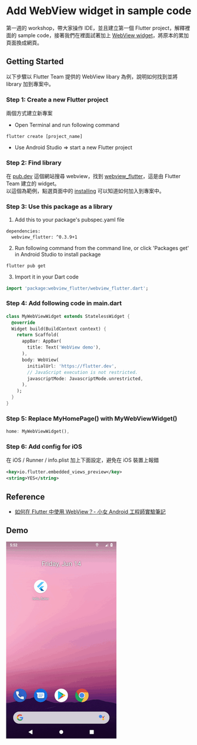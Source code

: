 # Add WebView widget in sample code

第一週的 workshop，帶大家操作 IDE，並且建立第一個 Flutter project，解釋裡面的 sample code，接著我們在裡面試著加上 [WebView widget](https://pub.dev/packages/webview_flutter)，將原本的累加頁面換成網頁。

## Getting Started

以下步驟以 Flutter Team 提供的 WebView libary 為例，說明如何找到並將 library 加到專案中。

### Step 1: Create a new Flutter project

兩個方式建立新專案

- Open Terminal and run following command
```
flutter create [project_name]
```
- Use Android Studio => start a new Flutter project


### Step 2: Find library

在 [pub.dev](https://pub.dev/) 這個網站搜尋 webview，找到 [webview_flutter](https://pub.dev/packages/webview_flutter)，這是由 Flutter Team 建立的 widget。  
以這個為範例，點選頁面中的 [installing](https://pub.dev/packages/webview_flutter#-installing-tab-) 可以知道如何加入到專案中。

### Step 3: Use this package as a library

1. Add this to your package's pubspec.yaml file
```
dependencies:
  webview_flutter: ^0.3.9+1
```

2. Run following command from the command line, or click 'Packages get' in Android Studio to install package
```
flutter pub get
```
  
3. Import it in your Dart code
```dart
import 'package:webview_flutter/webview_flutter.dart';
```

### Step 4: Add following code in main.dart
```dart
class MyWebViewWidget extends StatelessWidget {
  @override
  Widget build(BuildContext context) {
    return Scaffold(
      appBar: AppBar(
        title: Text('WebView demo'),
      ),
      body: WebView(
        initialUrl: 'https://flutter.dev',
        // JavaScript execution is not restricted.
        javascriptMode: JavascriptMode.unrestricted,
      ),
    );
  }
}
```

### Step 5: Replace MyHomePage() with MyWebViewWidget()
```dart
home: MyWebViewWidget(),
```

### Step 6: Add config for iOS
在 iOS / Runner / info.plist 加上下面設定，避免在 iOS 裝置上報錯
```xml
<key>io.flutter.embedded_views_preview</key>
<string>YES</string>
```

## Reference
- [如何在 Flutter 中使用 WebView？- 小女 Android 工程師實驗筆記](https://medium.com/@chloe.thhsu/%E5%A6%82%E4%BD%95%E5%9C%A8-flutter-%E4%B8%AD%E4%BD%BF%E7%94%A8-webview-%E5%B0%8F%E5%A5%B3-android-%E5%B7%A5%E7%A8%8B%E5%B8%AB%E5%AF%A6%E9%A9%97%E7%AD%86%E8%A8%98-75969b36abba)

## Demo

![Image](https://github.com/claireliu14/flutter_study_group/blob/master/screenshot/webview_demo.gif)
